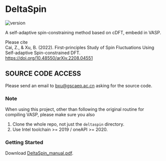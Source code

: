 # DeltaSpin

![version](https://img.shields.io/badge/version-1.0.0-blue)

A self-adaptive spin-constraining method based on cDFT, embedd in VASP.

Please cite  
Cai, Z., & Xu, B. (2022). First-principles Study of Spin Fluctuations Using Self-adaptive Spin-constrained DFT.
https://doi.org/10.48550/arXiv.2208.04551

## SOURCE CODE ACCESS
Please send an email to bxu@gscaep.ac.cn asking for the source code.

### Note
When using this project, other than following the original routine for compiling VASP, please make sure you also
1. Clone the whole repo, not just the `deltaspin` directory. 
2. Use Intel toolchain >= 2019 / oneAPI >= 2020.

### Getting Started
Download [DeltaSpin_manual.pdf](https://github.com/caizefeng/DeltaSpin/files/10146139/DeltaSpin_manual.pdf).
